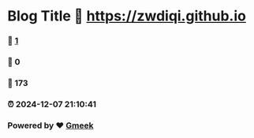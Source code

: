 # Blog Title :link: https://zwdiqi.github.io 
### :page_facing_up: [1](https://zwdiqi.github.io/tag.html) 
### :speech_balloon: 0 
### :hibiscus: 173 
### :alarm_clock: 2024-12-07 21:10:41 
### Powered by :heart: [Gmeek](https://github.com/Meekdai/Gmeek)

